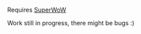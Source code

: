 Requires <a href="https://github.com/balakethelock/SuperWoW">SuperWoW</a>

Work still in progress, there might be bugs :)
